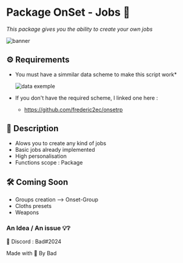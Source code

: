 # Package OnSet - Jobs 📎

*This package gives you the ability to create your own jobs*

![banner](https://i.imgur.com/co2crFM.png)

## ⚙️ Requirements 

* You must have a simmilar data scheme to make this script work* 

  ![data exemple](https://i.imgur.com/eCRNXlt.png)

* If you don't have the required scheme, I linked one here :
  - https://github.com/frederic2ec/onsetrp

## 📝 Description 

* Alows you to create any kind of jobs
* Basic jobs already implemented
* High personalisation
* Functions scope : Package

## 🛠️ Coming Soon

* Groups creation --> Onset-Group
* Cloths presets
* Weapons

### An Idea / An issue 💡❔

📮 Discord : Bad#2024


Made with 🖤 By Bad
